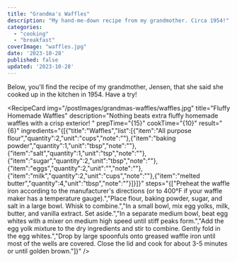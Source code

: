 ```yaml
---
title: "Grandma's Waffles"
description: "My hand-me-down recipe from my grandmother. Circa 1954!"
categories:
  - "cooking"
  - "breakfast"
coverImage: "waffles.jpg"
date: '2023-10-28'
published: false
updated: '2023-10-28'
---
```

<script> // usables
	import RecipeCard from '$lib/components/usables/RecipeCard/RecipeCard.svelte';
</script>
Below, you'll find the recipe of my grandmother, Jensen, that she said she cooked up in the kitchen in 1954. Have a try!

<RecipeCard
    img="/postImages/grandmas-waffles/waffles.jpg"
    title="Fluffy Homemade Waffles"
    description="Nothing beats extra fluffy homemade waffles with a crisp exterior! "
    prepTime="{15}"
    cookTime="{10}"
    result="{6}"
    ingredients="{[{"title":"Waffles","list":[{"item":"All purpose flour","quantity":2,"unit":"cups","note":""},{"item":"baking powder","quantity":1,"unit":"tbsp","note":""},{"item":"salt","quantity":1,"unit":"tsp","note":""},{"item":"sugar","quantity":2,"unit":"tbsp","note":""},{"item":"eggs","quantity":2,"unit":"","note":""},{"item":"milk","quantity":2,"unit":"cups","note":""},{"item":"melted butter","quantity":4,"unit":"tbsp","note":""}]}]}"
    steps="{["Preheat the waffle iron according to the manufacturer's directions (or to 400°F if your waffle maker has a temperature gauge).","Place flour, baking powder, sugar, and salt in a large bowl. Whisk to combine.","In a small bowl, mix egg yolks, milk, butter, and vanilla extract. Set aside.","In a separate medium bowl, beat egg whites with a mixer on medium high speed until stiff peaks form.","Add the egg yolk mixture to the dry ingredients and stir to combine. Gently fold in the egg whites.","Drop by large spoonfuls onto greased waffle iron until most of the wells are covered. Close the lid and cook for about 3-5 minutes or until golden brown."]}"
/>
